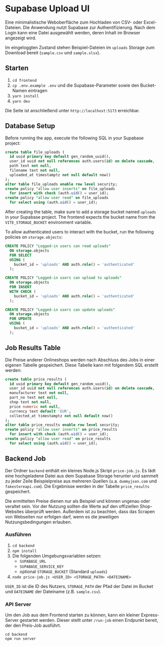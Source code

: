 # Supabase Upload UI

Eine minimalistische Weboberfläche zum Hochladen von CSV- oder Excel-Dateien. Die Anwendung nutzt Supabase zur Authentifizierung. Nach dem Login kann eine Datei ausgewählt werden, deren Inhalt im Browser angezeigt wird.

Im eingeloggten Zustand stehen Beispiel-Dateien im `uploads` Storage zum Download bereit (`sample.csv` und `sample.xlsx`).

## Starten

1. `cd frontend`
2. `cp .env.example .env` und die Supabase-Parameter sowie den Bucket-Namen eintragen
3. `yarn install`
4. `yarn dev`

Die Seite ist anschließend unter `http://localhost:5173` erreichbar.

## Database Setup

Before running the app, execute the following SQL in your Supabase project:

```sql
create table file_uploads (
  id uuid primary key default gen_random_uuid(),
  user_id uuid not null references auth.users(id) on delete cascade,
  path text not null,
  filename text not null,
  uploaded_at timestamptz not null default now()
);
alter table file_uploads enable row level security;
create policy "allow user inserts" on file_uploads
  for insert with check (auth.uid() = user_id);
create policy "allow user read" on file_uploads
  for select using (auth.uid() = user_id);
```

After creating the table, make sure to add a storage bucket named `uploads`
in your Supabase project. The frontend expects the bucket name from the
`VITE_STORAGE_BUCKET` environment variable.

To allow authenticated users to interact with the bucket, run the following
policies on `storage.objects`:

```sql
CREATE POLICY "Logged-in users can read uploads"
  ON storage.objects
  FOR SELECT
  USING (
    bucket_id = 'uploads' AND auth.role() = 'authenticated'
  );

CREATE POLICY "Logged-in users can upload to uploads"
  ON storage.objects
  FOR INSERT
  WITH CHECK (
    bucket_id = 'uploads' AND auth.role() = 'authenticated'
  );

CREATE POLICY "Logged-in users can update uploads"
  ON storage.objects
  FOR UPDATE
  USING (
    bucket_id = 'uploads' AND auth.role() = 'authenticated'
  );
```

## Job Results Table

Die Preise anderer Onlineshops werden nach Abschluss des Jobs in einer eigenen
Tabelle gespeichert. Diese Tabelle kann mit folgendem SQL erstellt werden:

```sql
create table price_results (
  id uuid primary key default gen_random_uuid(),
  user_id uuid not null references auth.users(id) on delete cascade,
  manufacturer text not null,
  part_no text not null,
  shop text not null,
  price numeric not null,
  currency text default 'EUR',
  collected_at timestamptz not null default now()
);
alter table price_results enable row level security;
create policy "allow user inserts" on price_results
  for insert with check (auth.uid() = user_id);
create policy "allow user read" on price_results
  for select using (auth.uid() = user_id);
```


## Backend Job

Der Ordner `backend` enthält ein kleines Node.js Skript `price-job.js`. Es lädt eine hochgeladene Datei aus dem Supabase Storage herunter und sammelt zu jeder Zeile Beispielpreise aus mehreren Quellen (u.a. `dummyjson.com` und `fakestoreapi.com`). Die Ergebnisse werden in der Tabelle `price_results` gespeichert.

Die ermittelten Preise dienen nur als Beispiel und können ungenau oder veraltet sein. Vor der Nutzung sollten die Werte auf den offiziellen Shop-Websites überprüft werden. Außerdem ist zu beachten, dass das Scrapen von Webseiten nur erfolgen darf, wenn es die jeweiligen Nutzungsbedingungen erlauben.

### Ausführen

1. `cd backend`
2. `npm install`
3. Die folgenden Umgebungsvariablen setzen:
   - `SUPABASE_URL`
   - `SUPABASE_SERVICE_KEY`
   - optional `STORAGE_BUCKET` (Standard `uploads`)
4. `node price-job.js <USER_ID> <STORAGE_PATH> <DATEINAME>`

`USER_ID` ist die ID des Nutzers, `STORAGE_PATH` der Pfad der Datei im Bucket und `DATEINAME` der Dateiname (z.B. `sample.csv`).

### API Server

Um den Job aus dem Frontend starten zu können, kann ein kleiner Express-Server gestartet werden. Dieser stellt unter `/run-job` einen Endpunkt bereit, der den Preis-Job ausführt.

```
cd backend
npm run server
```
